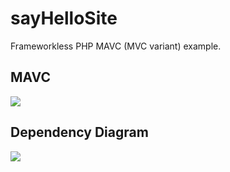 # sayHelloSite
Frameworkless PHP MAVC (MVC variant) example.

## MAVC

<img src="http://yuml.me/60b6c9e8"/>

## Dependency Diagram

<img src="http://yuml.me/2c686277"/>